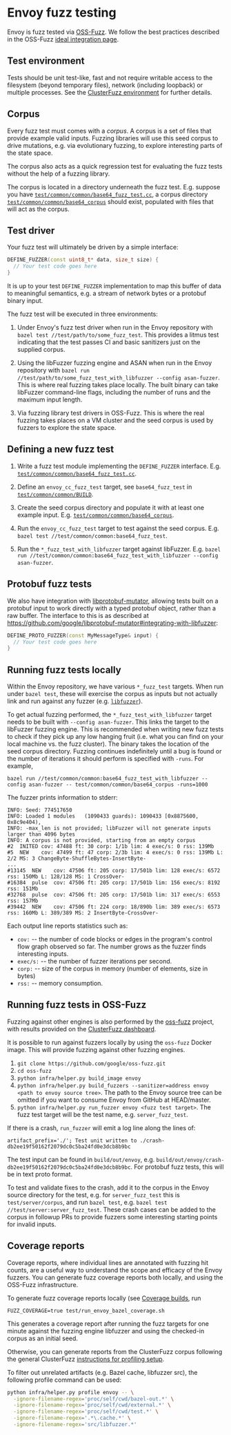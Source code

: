 # Envoy fuzz testing

Envoy is fuzz tested via [OSS-Fuzz](https://github.com/google/oss-fuzz). We follow the best
practices described in the OSS-Fuzz [ideal integration
page](https://github.com/google/oss-fuzz/blob/master/docs/ideal_integration.md).

## Test environment

Tests should be unit test-like, fast and not require writable access to the filesystem (beyond
temporary files), network (including loopback) or multiple processes. See the [ClusterFuzz
environment](https://github.com/google/oss-fuzz/blob/master/docs/fuzzer_environment.md) for further
details.

## Corpus

Every fuzz test must comes with a *corpus*. A corpus is a set of files that provide example valid
inputs. Fuzzing libraries will use this seed corpus to drive mutations, e.g. via evolutionary
fuzzing, to explore interesting parts of the state space.

The corpus also acts as a quick regression test for evaluating the fuzz tests without the help of a
fuzzing library.

The corpus is located in a directory underneath the fuzz test. E.g. suppose you have
[`test/common/common/base64_fuzz_test.cc`](../../test/common/common/base64_fuzz_test.cc), a corpus
directory [`test/common/common/base64_corpus`](../../test/common/common/base64_corpus) should exist,
populated with files that will act as the corpus.

## Test driver

Your fuzz test will ultimately be driven by a simple interface:

```c++
DEFINE_FUZZER(const uint8_t* data, size_t size) {
  // Your test code goes here
}
```

It is up to your test `DEFINE_FUZZER` implementation to map this buffer of data to meaningful
semantics, e.g. a stream of network bytes or a protobuf binary input.

The fuzz test will be executed in three environments:

1. Under Envoy's fuzz test driver when run in the Envoy repository with `bazel test
   //test/path/to/some_fuzz_test`. This provides a litmus test indicating that the test passes CI
   and basic sanitizers just on the supplied corpus.
   
1. Using the libFuzzer fuzzing engine and ASAN when run in the Envoy repository with `bazel run
   //test/path/to/some_fuzz_test_with_libfuzzer --config asan-fuzzer`. This is where real fuzzing
   takes place locally. The built binary can take libFuzzer command-line flags, including the number
   of runs and the maximum input length.

3. Via fuzzing library test drivers in OSS-Fuzz. This is where the real fuzzing takes places on a VM
   cluster and the seed corpus is used by fuzzers to explore the state space.

## Defining a new fuzz test

1. Write a fuzz test module implementing the `DEFINE_FUZZER` interface. E.g.
   [`test/common/common/base64_fuzz_test.cc`](../../test/common/common/base64_fuzz_test.cc).

2. Define an `envoy_cc_fuzz_test` target, see `base64_fuzz_test` in
   [`test/common/common/BUILD`](../../test/common/common/BUILD).

3. Create the seed corpus directory and populate it with at least one example input. E.g.
   [`test/common/common/base64_corpus`](../../test/common/common/base64_corpus).

4. Run the `envoy_cc_fuzz_test` target to test against the seed corpus. E.g. `bazel test
   //test/common/common:base64_fuzz_test`.
   
5. Run the `*_fuzz_test_with_libfuzzer` target against libFuzzer. E.g. `bazel run
   //test/common/common:base64_fuzz_test_with_libfuzzer --config asan-fuzzer`.
   
## Protobuf fuzz tests

We also have integration with [libprotobuf-mutator](https://github.com/google/libprotobuf-mutator),
allowing tests built on a protobuf input to work directly with a typed protobuf object, rather than
a raw buffer. The interface to this is as described at
https://github.com/google/libprotobuf-mutator#integrating-with-libfuzzer:

```c++
DEFINE_PROTO_FUZZER(const MyMessageType& input) {
  // Your test code goes here
}
```

## Running fuzz tests locally

Within the Envoy repository, we have various `*_fuzz_test` targets. When run under `bazel test`,
these will exercise the corpus as inputs but not actually link and run against any fuzzer (e.g.
[`libfuzzer`](https://llvm.org/docs/LibFuzzer.html)).

To get actual fuzzing performed, the `*_fuzz_test_with_libfuzzer` target needs to be built with
`--config asan-fuzzer`. This links the target to the libFuzzer fuzzing engine. This is recommended
when writing new fuzz tests to check if they pick up any low hanging fruit (i.e. what you can find
on your local machine vs. the fuzz cluster). The binary takes the location of the seed corpus
directory. Fuzzing continues indefinitely until a bug is found or the number of iterations it should
perform is specified with `-runs`. For example,

`bazel run //test/common/common:base64_fuzz_test_with_libfuzzer --config asan-fuzzer --
test/common/common/base64_corpus -runs=1000`

The fuzzer prints information to stderr:

```
INFO: Seed: 774517650
INFO: Loaded 1 modules   (1090433 guards): 1090433 [0x8875600, 0x8c9e404), 
INFO: -max_len is not provided; libFuzzer will not generate inputs larger than 4096 bytes
INFO: A corpus is not provided, starting from an empty corpus
#2	INITED cov: 47488 ft: 30 corp: 1/1b lim: 4 exec/s: 0 rss: 139Mb
#5	NEW    cov: 47499 ft: 47 corp: 2/3b lim: 4 exec/s: 0 rss: 139Mb L: 2/2 MS: 3 ChangeByte-ShuffleBytes-InsertByte-
...
#13145	NEW    cov: 47506 ft: 205 corp: 17/501b lim: 128 exec/s: 6572 rss: 150Mb L: 128/128 MS: 1 CrossOver-
#16384	pulse  cov: 47506 ft: 205 corp: 17/501b lim: 156 exec/s: 8192 rss: 151Mb
#32768	pulse  cov: 47506 ft: 205 corp: 17/501b lim: 317 exec/s: 6553 rss: 157Mb
#39442	NEW    cov: 47506 ft: 224 corp: 18/890b lim: 389 exec/s: 6573 rss: 160Mb L: 389/389 MS: 2 InsertByte-CrossOver-
```

Each output line reports statistics such as:
* `cov:` -- the number of code blocks or edges in the program's control flow graph observed so
  far. The number grows as the fuzzer finds interesting inputs.
* `exec/s:` -- the number of fuzzer iterations per second.
* `corp:` -- size of the corpus in memory (number of elements, size in bytes)
* `rss:` -- memory consumption.


## Running fuzz tests in OSS-Fuzz

Fuzzing against other engines is also performed by the
[oss-fuzz](https://github.com/google/oss-fuzz) project, with results provided on the [ClusterFuzz
dashboard](https://oss-fuzz.com).

It is possible to run against fuzzers locally by using the `oss-fuzz` Docker image. This will
provide fuzzing against other fuzzing engines.

1. `git clone https://github.com/google/oss-fuzz.git`
2. `cd oss-fuzz`
3. `python infra/helper.py build_image envoy`
4. `python infra/helper.py build_fuzzers --sanitizer=address envoy <path to envoy source tree>`. The
   path to the Envoy source tree can be omitted if you want to consume Envoy from GitHub at
   HEAD/master.
5. `python infra/helper.py run_fuzzer envoy <fuzz test target>`. The fuzz test target will be the
   test name, e.g. `server_fuzz_test`.

If there is a crash, `run_fuzzer` will emit a log line along the lines of:

```
artifact_prefix='./'; Test unit written to ./crash-db2ee19f50162f2079dc0c5ba24fd0e3dcb8b9bc
```

The test input can be found in `build/out/envoy`, e.g.
`build/out/envoy/crash-db2ee19f50162f2079dc0c5ba24fd0e3dcb8b9bc`. For protobuf fuzz tests, this will
be in text proto format.

To test and validate fixes to the crash, add it to the corpus in the Envoy source directory for the
test, e.g. for `server_fuzz_test` this is `test/server/corpus`, and run `bazel test`, e.g. `bazel
test //test/server:server_fuzz_test`. These crash cases can be added to the corpus in followup PRs
to provide fuzzers some interesting starting points for invalid inputs.

## Coverage reports

Coverage reports, where individual lines are annotated with fuzzing hit counts, are a useful way to
understand the scope and efficacy of the Envoy fuzzers. You can generate fuzz coverage reports both locally, and using the OSS-Fuzz infrastructure.

To generate fuzz coverage reports locally (see [Coverage builds](bazel/README.md), run
```
FUZZ_COVERAGE=true test/run_envoy_bazel_coverage.sh
```
This generates a coverage report after running the fuzz targets for one minute against the fuzzing engine libfuzzer and using the checked-in corpus as an initial seed.

Otherwise, you can generate reports from the
ClusterFuzz corpus following the general ClusterFuzz [instructions for profiling
setup](https://github.com/google/oss-fuzz/blob/master/docs/code_coverage.md).

To filter out unrelated artifacts (e.g. Bazel cache, libfuzzer src), the following profile command
can be used:

```bash
python infra/helper.py profile envoy -- \
  -ignore-filename-regex='proc/self/cwd/bazel-out.*' \
  -ignore-filename-regex='proc/self/cwd/external.*' \
  -ignore-filename-regex='proc/self/cwd/test.*' \
  -ignore-filename-regex='.*\.cache.*' \
  -ignore-filename-regex='src/libfuzzer.*'
```
